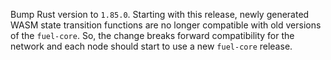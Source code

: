 Bump Rust version to `1.85.0`.
Starting with this release, newly generated WASM state transition functions are no longer compatible with old versions of the `fuel-core`. So, the change breaks forward compatibility for the network and each node should start to use a new `fuel-core` release.